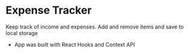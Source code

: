 # Expense Tracker

Keep track of income and expenses. Add and remove items and save to local storage

- App was built with React Hooks and Context API
